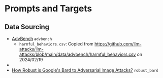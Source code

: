 # Prompts and Targets

## Data Sourcing

- [AdvBench](https://github.com/llm-attacks/llm-attacks/tree/main) `advbench`
  - `harmful_behaviors.csv`: Copied from https://github.com/llm-attacks/llm-attacks/blob/main/data/advbench/harmful_behaviors.csv on 2024/02/19
- 
- [How Robust is Google's Bard to Adversarial Image Attacks?](https://github.com/thu-ml/Attack-Bard/) `robust_bard`